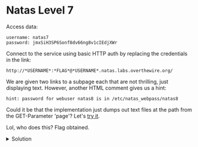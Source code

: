# Natas Level 7

Access data:

    username: natas7
    password: jmxSiH3SP6Sonf8dv66ng8v1cIEdjXWr

Connect to the service using basic HTTP auth by replacing the credentials in the link:
    
    http://*USERNAME*:*FLAG*@*USERNAME*.natas.labs.overthewire.org/

We are given two links to a subpage each that are not thrilling, just displaying text. However, another HTML comment gives us a hint:

    hint: password for webuser natas8 is in /etc/natas_webpass/natas8

Could it be that the implementation just dumps out text files at the path from the GET-Parameter 'page'? Let's [try it](http://natas7.natas.labs.overthewire.org/index.php?page=/etc/natas_webpass/natas8).

Lol, who does this? Flag obtained.


<details>
  <summary>Solution</summary>
  Flag: a6bZCNYwdKqN5cGP11ZdtPg0iImQQhAB
</details>